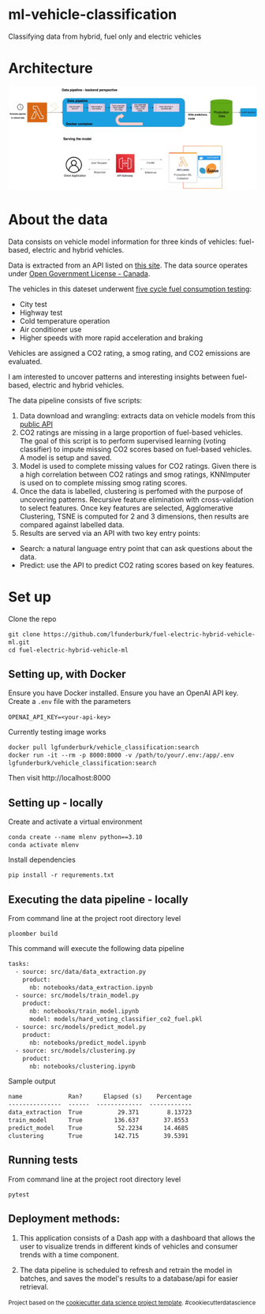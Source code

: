 ml-vehicle-classification
==============================

Classifying data from hybrid, fuel only and electric vehicles

# Architecture

![](./docs/diagram-a.jpg)

# About the data

Data consists on vehicle model information for three kinds of vehicles: fuel-based, electric and hybrid vehicles. 

Data is extracted from an API listed on [this site](https://open.canada.ca/data/en/dataset/98f1a129-f628-4ce4-b24d-6f16bf24dd64). The data source operates under [Open Government License - Canada](http://open.canada.ca/en/open-government-licence-canada).

The vehicles in this dateset underwent [five cycle fuel consumption testing](https://natural-resources.canada.ca/energy-efficiency/transportation-alternative-fuels/fuel-consumption-guide/understanding-fuel-consumption-ratings/fuel-consumption-testing/21008):

* City test
* Highway test
* Cold temperature operation
* Air conditioner use
* Higher speeds with more rapid acceleration and braking

Vehicles are assigned a CO2 rating, a smog rating, and CO2 emissions are evaluated. 

I am interested to uncover patterns and interesting insights between fuel-based, electric and hybrid vehicles. 

The data pipeline consists of five scripts:

1. Data download and wrangling: extracts data on vehicle models from this [public API](https://open.canada.ca/data/api/action/package_show?id=98f1a129-f628-4ce4-b24d-6f16bf24dd64)
2. CO2 ratings are missing in a large proportion of fuel-based vehicles. The goal of this script is to perform supervised learning (voting classifier) to impute missing CO2 scores based on fuel-based vehicles. A model is setup and saved.
3. Model is used to complete missing values for CO2 ratings. Given there is a high correlation between CO2 ratings and smog ratings, KNNImputer is used on to complete missing smog rating scores.
4. Once the data is labelled, clustering is perfomed with the purpose of uncovering patterns. Recursive feature elimination with cross-validation to select features. Once key features are selected, Agglomerative Clustering, TSNE is computed for 2 and 3 dimensions, then results are compared against labelled data.
5. Results are served via an API with two key entry points:
* Search: a natural language entry point that can ask questions about the data.
* Predict: use the API to predict CO2 rating scores based on key features. 

# Set up 

Clone the repo

```
git clone https://github.com/lfunderburk/fuel-electric-hybrid-vehicle-ml.git
cd fuel-electric-hybrid-vehicle-ml
```

## Setting up, with Docker

Ensure you have Docker installed. Ensure you have an OpenAI API key. Create a `.env` file with the parameters

`OPENAI_API_KEY=<your-api-key>`

Currently testing image works

```
docker pull lgfunderburk/vehicle_classification:search
docker run -it --rm -p 8000:8000 -v /path/to/your/.env:/app/.env lgfunderburk/vehicle_classification:search
```

Then visit http://localhost:8000

## Setting up - locally


Create and activate a virtual environment

```
conda create --name mlenv python==3.10
conda activate mlenv
```

Install dependencies

```
pip install -r requrements.txt
```

## Executing the data pipeline - locally

From command line at the project root directory level

```
ploomber build
```

This command will execute the following data pipeline

```
tasks:
  - source: src/data/data_extraction.py
    product:
      nb: notebooks/data_extraction.ipynb
  - source: src/models/train_model.py
    product:
      nb: notebooks/train_model.ipynb
      model: models/hard_voting_classifier_co2_fuel.pkl
  - source: src/models/predict_model.py
    product:
      nb: notebooks/predict_model.ipynb
  - source: src/models/clustering.py
    product:
      nb: notebooks/clustering.ipynb
```

Sample output

```
name             Ran?      Elapsed (s)    Percentage
---------------  ------  -------------  ------------
data_extraction  True          29.371        8.13723
train_model      True         136.637       37.8553
predict_model    True          52.2234      14.4685
clustering       True         142.715       39.5391
```

## Running tests

From command line at the project root directory level

```
pytest
```

## Deployment methods:

1. This application consists of a Dash app with a dashboard that allows the user to visualize trends in different kinds of vehicles and consumer trends with a time component. 

2. The data pipeline is scheduled to refresh and retrain the model in batches, and saves the model's results to a database/api for easier retrieval. 


<p><small>Project based on the <a target="_blank" href="https://drivendata.github.io/cookiecutter-data-science/">cookiecutter data science project template</a>. #cookiecutterdatascience</small></p>
